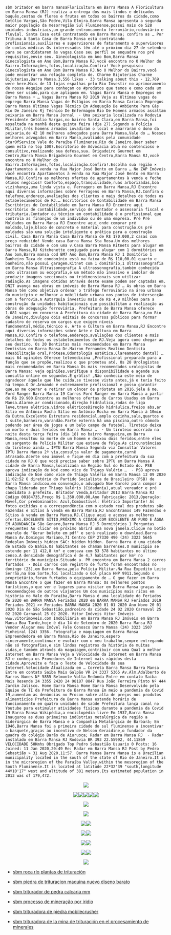 
```
sbm britador em barra mansaFloricultura em Barra Mansa A Floricultura em Barra Mansa (RJ) realiza a entrega dos mais lindos e delicados buquês,cestas de flores e frutas em todos os bairros da cidade,como Getúlio Vargas,São Pedro,Vila Elmira.Barra Mansa apresenta a segunda maior população da mesorregião Sul Fluminense,possui mais de 528 unidades industriais,um grande entroncamento ferroviário,rodoviário e fluvial. Santa Casa está contratando em Barra Mansa; confira as … Por Tribuna A Santa Casa de Barra Mansa está contratando profissionais,auxiliares e supervisores de faturamento e supervisores de contas médicas Os interessados têm até o próximo dia 27 de setembro para se candidatarem às vagas.Caso seu perfil se enquadre nos pré requisitos,envie seu. Ginecologista em Ano Bom,Barra Mansa Ginecologista em Ano Bom,Barra Mansa RJ,você encontra no O Melhor do Bairro.Informações,fotos,localização.Confira! Você pesquisou Ginecologista em Ano Bom Barra Mansa RJ.No O Melhor do Bairro,você pode encontrar uma relação completa de. Charme Bijuterias Charme Bijuterias,Barra Mansa.3,556 likes · 33 talking about this · 12,769 were here.Mais de 13 lojas espalhas pelo Rio Investir no aprimoramento de nossa #equipe para conheçam os #produtos que temos e como cada um deve ser usado,para que apliquem em. Vagas Barra Mansa e Empregos em Barra Mansa • … Vagas Barra Mansa RJ 2019 Veja as Ultimas vagas de emprego Barra Mansa Vagas de Estágios em Barra Mansa Carioca Empregos Barra Mansa Ultimas Vagas Técnico Em Adequação De Ambiente Para Gás Rio De Janeiro Rj Técnico De Enfermagem Rio De Homens armados assaltam peixaria em Barra Mansa Jornal  · Uma peixaria localizada na Rodovia Presidente Getúlio Vargas,no bairro Santa Clara,em Barra Mansa,foi assaltada na manhã desta quinta feira (dia 27).Segundo a Polícia Militar,três homens armados invadiram o local e amarraram o dono da peixaria,de 42 10 melhores advogados para Barra Mansa,Vale do … Nossos melhores advogados em Barra Mansa,avaliados pela comunidade StarOfService Vale do Paraíba Fluminense,Rio de Janeiro.Quer saber quem está no top 100?.Escritório de Advocacia atua no contencioso e consultivo,realizando sua defesa,sua. Brigadeiro Gourmet em Centro,Barra Mansa Brigadeiro Gourmet em Centro,Barra Mansa RJ,você encontra no O Melhor do Bairro.Informações,fotos,localização.Confira!.Escolha sua região × Apartamentos à venda na Rua Major José Bento em Barra … No ZAP Imóveis você encontra Apartamentos à venda na Rua Major José Bento em Barra Mansa,RJ.Confira as melhores ofertas de apartamentos à venda e feche ótimos negócios! Conforto,espaço,tranquilidade,ruas arborizadas,boa vizinhança,uma linda vista e. Ferragens em Barra Mansa,RJ Encontre aqui diversas informações sobre Ferragens em Barra Mansa,RJ.Confira o telefone,endereço,avaliações dos clientes e mais detalhes de todos os estabelecimentos de RJ.… Escritórios de Contabilidade em Barra Mansa Escritórios de Contabilidade em Barra Mansa RJ Encontre aqui escritório de contabilidade,serviço de contador e assessoria fiscal e tributaria.Contador ou técnico em contabilidade é o profissional que controla as finanças de um indivíduo ou de uma empresa. Pré Pré Moldados em Barra Mansa RJ Encontre aqui onde comprar pré moldado,laje,bloco de concreto e material para construção.Os pré moldados são uma solução inteligente e prática para a construção civil. Casa Barra Mansa Casa Barra Mansa de R$ 170.000,2 casas com preço reduzido! Vendo casa Barra Mansa Sta Rosa.Um dos melhores bairros da cidade e com uma v.Casa Barra Mansa Kitnets para alugar em Barra Mansa,RJ Kitchenette conjugado para alugar com 1 dormitórios em Ano bom,Barra mansa cod BM7 Ano Bom,Barra Mansa RJ 1 Domitório 1 Banheiro Taxa de condomínio está na faixa de R$ 110,00.01 quarto e banheiro,não possui garagem.Kitnet com 1 domitório,1 Ultrassonografia em Barra Mansa Ultrassonografia A ultrassonografia,também conhecida como ultrassom ou ecografia,é um método não invasivo e indolor de produzir imagens seccionais ou tridimensionais sem utilizar radiação.As imagens obtidas através deste exame podem ser captadas em. DNIT avança nas obras em imóveis de Barra Mansa RJ … As obras em Barra Mansa têm como objetivo ordenar o tráfego ferroviário na área urbana do município e melhorar a mobilidade urbana nos pontos de intersecção com a ferrovia.A Autarquia investiu mais de R$ 4,9 milhões para a construção da unidades habitacionais que possibilitam a realização as obras de adequação ferroviária. Prefeitura de Barra Mansa oferece 1.081 vagas em concurso A Prefeitura da cidade de Barra Mansa,no Rio de Janeiro,divulgou dois editais de concursos públicos para formar cadastro de reserva em cargos que exigem níveis fundamental,médio,técnico e. Arte e Cultura em Barra Mansa,RJ Encontre aqui diversas informações sobre Arte e Cultura em Barra Mansa,RJ.Confira o telefone,endereço,avaliações dos clientes e mais detalhes de todos os estabelecimentos de RJ.Veja agora como chegar ao seu destino. Os 20 Dentistas mais recomendados em Barra Mansa Dentistas em Barra Mansa Dr.Mairon Fernandes Realino Dentista (Reabilitação oral,Prótese,Odontologia estética,Clareamento dental) …mais 64 opiniões Oferece telemedicina „Profissional preparado para a função que se propõe,realizou o que prometeu até. Os 20 Urologistas mais recomendados em Barra Mansa Os mais recomendados urologistas de Barra Mansa: veja opiniões,verifique a disponibilidade e agende sua consulta online em segundos.É grátis! „Não conhecia este meio de agradecer àquele que lhe cuida,se tivesse visto antes,já o teria feito há tempo.O Dr.Armando é extremamente profissional e posso garantir que,ao me operar e retirar um câncer de próstata em 2016,jele á me. Ford Ranger Barra Mansa 19 Carros Ford Ranger em Barra Mansa a partir de R$ 29.900.Encontre as melhores ofertas de Carros Usados em Barra Mansa.Alarme,ar condicionado,direção hidráulica,rodas de liga leve,trava elétrica,vidros elétricosDireção hidráulica,freios abs,ar Sítio em Antônio Rocha Sítio em Antônio Rocha em Barra Mansa à 10min da Dutra.Excelente Estrutura residencial,ampla cozinha,sala,quartos e 1 suíte,banheiro,varandão.Parte externa há uma piscina,outro cômodo podendo ser área de jogos e um belo campo de futebol. Tiroteio deixa um morto e dois feridos em Barra Mansa …  · Um tiroteio ocorrido na noite desta terça feira (dia 18) no bairro Mangueira,em Barra Mansa,resultou na morte de um homem e deixou dois feridos,entre eles um sargento da Polícia Militar que estava de folga.As circunstâncias do tiroteio ainda … IPTU Barra Mansa Segunda via Consultar Valores IPTU Barra Mansa 2ª via,consulta valor de pagamento,carnê atrasado.Acerte seu imóvel e fique em dia com a prefeitura da sua cidade no RJ.O que você precisa saber sobre IPTU em Barra Mansa A cidade de Barra Mansa,localizada na Região Sul do Estado do. PSB aprova indicação de Noé como vice de Thiago Valério …  · PSB aprova indicação de Noé como vice de Thiago Valério em Barra Mansa 13 09 2020 11:02:52 O diretório do Partido Socialista de Brasileiro (PSB) de Barra Mansa indicou,em convenção,o advogado Noé Garcêz para compor a chapa liderada por Thiago Valério (Cidadania),atual vereador e pré candidato a prefeito. Britador Venda,Britador 2013 Barra Mansa RJ Código 00184735,Preço R$ 1.350.000,00,Ano Fabricação: 2013,Operação: Móvel,Cor predominante: Azul,Combustível: Elétrico Importante! As fotos exibidas e a correspondência com o estado real dos produtos são Fazendas e Sítios à venda em Barra Mansa,RJ Encontramos 149 Fazendas e Sítios à venda em Barra Mansa,RJ.Clique aqui e acesse as melhores ofertas.EXCELENTE SÍTIO,PRÓXIMO A CIDADE,COM EXCELENTE AR PURO E ÁGUA EM ABUNDANCIA São Genaro,Barra Mansa RJ 5 Dormitórios 1 Perguntas Frequentes Ao clicar em próximo abrirá uma nova janela.Clique no botão amarelo de "Gerar boleto em pdf" e será realizado o download.Barra Mansa Av.Domingos Mariano,71 Centro CEP 27330 490 (24) 3323 5645 Redeplan Imóveis hidden SAC: hidden hidden. Barra Barra é uma cidade de Estado do Bahia.Os habitantes se chamam barrenses.O município se estende por 11 412,8 km² e contava com 53 578 habitantes no último censo.A densidade demográfica é de 4,7 habitantes por km² no território do município.Situado a. PM encontra em Barra Mansa 2 carros furtados  · Dois carros com registro de furto foram encontrados no domingo (23),em Barra Mansa,pela Polícia Militar.Na Rua Expedito Leite Serrão,na Boa Sorte,foi localizado o Gol placa HNP 9911.Segundo o proprietário,foram furtados o equipamento de … O que fazer em Barra Mansa Encontre o que fazer em Barra Mansa: Os melhores pontos turísticos,o que ver e lugares para visitar em Barra Mansa graças às recomendações de outros viajantes Um dos municípios mais ricos em história no Vale do Paraíba,Barra Mansa é uma localidade do Feriados de 2020 em BARRA MANSA Feriados 2020 em BARRA MANSA RJ Feriados 2019 Feriados 2021 >> Feriados BARRA MANSA 2020 01 01 2020 Ano Novo 20 01 2020 Dia de São Sebastião,padroeiro da cidade 24 02 2020 Carnaval 25 02 2020 Carnaval 25 02 2020. Vitor Imóveis Vitor Imóveis www.vitorimoveis.com Imobiliária em Barra Mansa RJ Imóveis em Barra Mansa Boa Tarde,hoje é dia 14 de Setembro de 2020 Barra Mansa RJ Vender Alugar meu Imóvel Fale Conosco Barra Mansa (24) 3323 1507 Pinheiral (24) 3356. Fotografia e maquiagem em Barra Mansa Empreendedora em Barra Mansa,Rio de Janeiro,espero sinceramente,continuar e evoluir com o meu trabalho,sempre entregando não só fotografias,e sim lindos registros da história de muitas vidas,e também através da maquiagem,contribuir com uma Qual a melhor Internet em Barra Mansa Veja a Velocidade da Internet em Barra Mansa RJ e conheça os Provedores de Internet mais rápidos desta cidade.Aproveite e faça o Teste de Velocidade da sua Internet.Velocidade Atualizada em … Correta Barra Mansa Barra Mansa Entre em contato Saiba Mais Galpão VR 24 3337 5365 Av.Alm.Adalberto de Barros Nunes Nº 5855 Belmonte Volta Redonda Entre em contato Saiba Mais Resende 24 3355 2420 24 98187 8847 Rua João Ferreira Pinto Nº 444 Jardim Jalisco. Home Barra Mansa Home Barra Mansa Desenvolvido pela Equipe de TI da Prefeitura de Barra Mansa Em meio a pandemia da Covid 19,aumentam as denúncias no Procon sobre alta de preços nos produtos alimentícios Prefeitura de Barra Mansa estende horário de funcionamento em quatro unidades de saúde Prefeitura lança canal no Youtube para estimular atividades físicas durante a pandemia da Covid 19 Barra Mansa Wikipédia,a enciclopédia livre Em 1937,Barra Mansa Inaugurou as duas primeiras indústrias metalúrgica da região a Siderúrgica de Barra Mansa e a Companhia Metalúrgica de Barbará; Em 1946,Barra Mansa foi a primeira cidade do sul fluminense a incentivar o basquete,graças ao incentivo de Nelson Geraidine,o fundador da quadra do colégio Barão de Aiuruoca; Radar em Barra Mansa RJ  · Radar instalado em Barra Mansa RJ Rodovia BR 393 22.55992, 44.11869 VELOCIDADE 50Kmhs Obrigado Top Pedro Sebastião Usuario 0 Posts: 16 Joined: 11 Jan 2020,20:49 Re: Radar em Barra Mansa RJ Post by Pedro Sebastião » 31 Aug 2020,11:57. Barra Mansa Barra Mansa is a Brazilian municipality located in the south of the state of Rio de Janeiro.It is in the microregion of the Paraíba Valley,within the mesoregion of the South Fluminense.It is located at latitude 22º32'39 "south,longitude 44º10'17" west and altitude of 381 meters.Its estimated population in 2013 was of 179,472. 
```

<div align="center">

<a href="https://es-crusher.shibang-china.com/github&k=sbm+britador+em+barra+mansa"><img src="https://static.shibang-china.com/es/crusher/logo.jpg"></a>

<a href="https://es-crusher.shibang-china.com/github&k=sbm+britador+em+barra+mansa"><img src="https://static.shibang-china.com/es/crusher/index.jpg"></a><a href="https://es-crusher.shibang-china.com/material.htmlgithub&k=sbm+britador+em+barra+mansa"><img src="https://static.shibang-china.com/es/crusher/material.jpg"></a><a href="https://es-crusher.shibang-china.com/application.htmlgithub&k=sbm+britador+em+barra+mansa"><img src="https://static.shibang-china.com/es/crusher/application.jpg"></a><a href="https://es-crusher.shibang-china.com/aboutus.htmlgithub&k=sbm+britador+em+barra+mansa"><img src="https://static.shibang-china.com/es/crusher/aboutus.jpg"></a><a href="https://es-crusher.shibang-china.com/contact.htmlgithub&k=sbm+britador+em+barra+mansa"><img src="https://static.shibang-china.com/es/crusher/contact.jpg"></a>

<a href="https://es-crusher.shibang-china.com/github&k=sbm+britador+em+barra+mansa"><img src="https://static.shibang-china.com/es/crusher/banner.jpg"></a>

<a href="https://swt.shibang-china.com/github&k=sbm+britador+em+barra+mansa"><img src="https://static.shibang-china.com/es/crusher/text.jpg"></a>

<a href="https://swt.shibang-china.com/github&k=sbm+britador+em+barra+mansa"><img src="https://static.shibang-china.com/es/crusher/chat.jpg"></a><a href="https://es-crusher.shibang-china.com/contact.htmlgithub&k=sbm+britador+em+barra+mansa"><img src="https://static.shibang-china.com/es/crusher/message.jpg"></a>

<a href="https://es-crusher.shibang-china.com/products/pe.htmlgithub&k=sbm+britador+em+barra+mansa"><img src="https://static.shibang-china.com/es/crusher/pe.jpg"></a><a href="https://es-crusher.shibang-china.com/products/pf.htmlgithub&k=sbm+britador+em+barra+mansa"><img src="https://static.shibang-china.com/es/crusher/pf.jpg"></a>

<a href="https://es-crusher.shibang-china.com/products/hpt.htmlgithub&k=sbm+britador+em+barra+mansa"><img src="https://static.shibang-china.com/es/crusher/hpt.jpg"></a><a href="https://es-crusher.shibang-china.com/products/vsi.htmlgithub&k=sbm+britador+em+barra+mansa"><img src="https://static.shibang-china.com/es/crusher/vsi.jpg"></a>

<a href="https://es-crusher.shibang-china.com/products/klv.htmlgithub&k=sbm+britador+em+barra+mansa"><img src="https://static.shibang-china.com/es/crusher/klv.jpg"></a><a href="https://es-crusher.shibang-china.com/products/portable.htmlgithub&k=sbm+britador+em+barra+mansa"><img src="https://static.shibang-china.com/es/crusher/portable.jpg"></a>

<a href="https://swt.shibang-china.com/github&k=sbm+britador+em+barra+mansa"><img src="https://static.shibang-china.com/es/crusher/case.jpg"></a>

</div>


* [sbm roca río plantas de trituración](sbm%20roca%20r%C3%ADo%20plantas%20de%20trituraci%C3%B3n.md)

* [sbm piedra de trituracion maquina nuevo diseno barato](sbm%20piedra%20de%20trituracion%20maquina%20nuevo%20diseno%20barato.md)

* [sbm triturador de pedra calcaria mm](sbm%20triturador%20de%20pedra%20calcaria%20mm.md)

* [sbm processo de mineração por iridio](sbm%20processo%20de%20minera%C3%A7%C3%A3o%20por%20iridio.md)

* [sbm trituradora de piedra mobilecrusher](sbm%20trituradora%20de%20piedra%20mobilecrusher.md)

* [sbm trituradora de la mina de trituración en el procesamiento de minerales](sbm%20trituradora%20de%20la%20mina%20de%20trituraci%C3%B3n%20en%20el%20procesamiento%20de%20minerales.md)